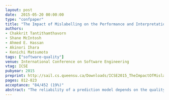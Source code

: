 ```yaml
---
layout: post
date:  2015-05-20 00:00:00
type: "confpaper"
title: "The Impact of Mislabelling on the Performance and Interpretation of Defect Prediction Models"
authors:
- Chakkrit Tantithamthavorn
- Shane McIntosh
- Ahmed E. Hassan
- Akinori Ihara
- Kenichi Matsumoto
tags: ["software-quality"]
venue: International Conference on Software Engineering
vtag: ICSE
pubyear: 2015
preprint: http://sail.cs.queensu.ca/Downloads/ICSE2015_TheImpactOfMislabellingOnThePerformanceAndInterpretationOfDefectPredictionModels.pdf
pages: 812-823
acceptance: "84/452 (19%)"
abstract: "The reliability of a prediction model depends on the quality of the data from which it was trained. Therefore, defect prediction models may be unreliable if they are trained using noisy data. Recent research suggests that randomly-injected noise that changes the classification (label) of software modules from defective to clean (and vice versa) can impact the performance of defect models. Yet, in reality, incorrectly labelled (i.e., mislabelled) issue reports are likely non-random. In this paper, we study whether mislabelling is random, and the impact that realistic mislabelling has on the performance and interpretation of defect models. Through a case study of 3,931 manually-curated issue reports from the Apache Jackrabbit and Lucene systems, we find that: (1) issue report mislabelling is not random; (2) precision is rarely impacted by mislabelled issue reports, suggesting that practitioners can rely on the accuracy of modules labelled as defective by models that are trained using noisy data; (3) however, models trained on noisy data typically achieve 56%-68% of the recall of models trained on clean data; and (4) only the metrics in top influence rank of our defect models are robust to the noise introduced by mislabelling, suggesting that the less influential metrics of models that are trained on noisy data should not be interpreted or used to make decisions."
---
```

